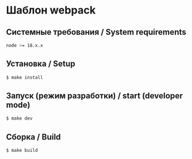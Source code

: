 # Шаблон webpack

## Системные требования / System requirements

```sh
node >= 18.x.x
```

## Установка / Setup

```sh
$ make install
```

## Запуск (режим разработки) / start (developer mode)

```sh
$ make dev
```

## Сборка / Build

```sh
$ make build
```
